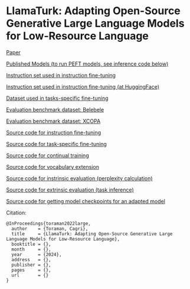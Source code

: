# LlamaTurk: Adapting Open-Source Generative Large Language Models for Low-Resource Language

[Paper](https://arxiv.org/)

[Published Models (to run PEFT models, see inference code below)](https://huggingface.co/metunlp)

[Instruction set used in instruction fine-tuning](data/llamaturk_instruction_set.json)

[Instruction set used in instruction fine-tuning (at HuggingFace)](https://huggingface.co/datasets/metunlp/LlamaTurk-Instruction-Set)

[Dataset used in tasks-specific fine-tuning](https://huggingface.co/datasets/maydogan/TRSAv1)

[Evaluation benchmark dataset: Belebele](https://huggingface.co/datasets/facebook/belebele/viewer/default/tur_Latn)

[Evaluation benchmark dataset: XCOPA](https://huggingface.co/datasets/xcopa/viewer/tr)

[Source code for instruction fine-tuning](src/finetune_instruction.py)

[Source code for task-specific fine-tuning](src/finetune_task.py)

[Source code for continual training](src/continual_train.py)

[Source code for vocabulary extension](src/vocabulary_extension.py)

[Source code for instrinsic evaluation (perplexity calculation)](src/perplexity.py)

[Source code for extrinsic evaluation (task inference)](src/inference_task.py)

[Source code for getting model checkpoints for an adapted model](src/merge_base_and_finetuned_models.py)

Citation:
```
@InProceedings{toraman2022large,
  author    = {Toraman, Cagri},
  title     = {LlamaTurk: Adapting Open-Source Generative Large Language Models for Low-Resource Language},
  booktitle = {},
  month     = {},
  year      = {2024},
  address   = {},
  publisher = {},
  pages     = {},
  url       = {}
}
```
